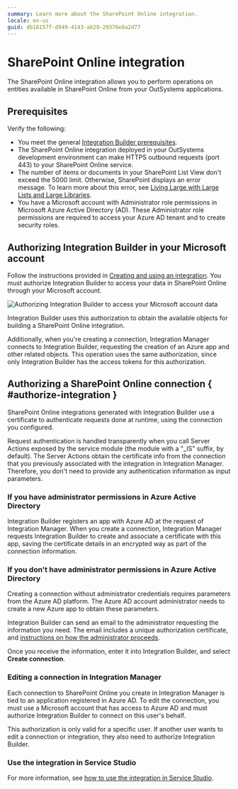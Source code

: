 ```yaml
---
summary: Learn more about the SharePoint Online integration.
locale: en-us
guid: db18157f-d949-4143-ab29-29376e8a2d77
---
```


# SharePoint Online integration

The SharePoint Online integration allows you to perform operations on entities available in SharePoint Online from your OutSystems applications.

## Prerequisites

Verify the following:

* You meet the general [Integration Builder prerequisites](../set-up.md#prerequisites).
* The SharePoint Online integration deployed in your OutSystems development environment can make HTTPS outbound requests (port 443) to your SharePoint Online service.
* The number of items or documents in your SharePoint List View don't exceed the 5000 limit. Otherwise, SharePoint displays an error message. To learn more about this error, see [Living Large with Large Lists and Large Libraries](https://docs.microsoft.com/en-us/microsoft-365/community/large-lists-large-libraries-in-sharepoint#what-is-the-list-view-threshold).
* You have a Microsoft account with Administrator role permissions in Microsoft Azure Active Directory (AD). These Administrator role permissions are required to access your Azure AD tenant and to create security roles.

## Authorizing Integration Builder in your Microsoft account

Follow the instructions provided in [Creating and using an integration](../use.md#create-use). You must authorize Integration Builder to access your data in SharePoint Online through your Microsoft account.

![Authorizing Integration Builder to access your Microsoft account data](images/ms-authorization-1.png)

Integration Builder uses this authorization to obtain the available objects for building a SharePoint Online integration.

Additionally, when you're creating a connection, Integration Manager connects to Integration Builder, requesting the creation of an Azure app and other related objects. This operation uses the same authorization, since only Integration Builder has the access tokens for this authorization.

## Authorizing a SharePoint Online connection { #authorize-integration }

SharePoint Online integrations generated with Integration Builder use a certificate to authenticate requests done at runtime, using the connection you configured.

Request authentication is handled transparently when you call Server Actions exposed by the service module (the module with a "_IS" suffix, by default). The Server Actions obtain the certificate info from the connection that you previously associated with the integration in Integration Manager. Therefore, you don't need to provide any authentication information as input parameters.

### If you have administrator permissions in Azure Active Directory

Integration Builder registers an app with Azure AD at the request of Integration Manager. When you create a connection, Integration Manager requests Integration Builder to create and associate a certificate with this app, saving the certificate details in an encrypted way as part of the connection information.

### If you don't have administrator permissions in Azure Active Directory

Creating a connection without administrator credentials requires parameters from the Azure AD platform. The Azure AD account administrator needs to create a new Azure app to obtain these parameters.

Integration Builder can send an email to the administrator requesting the information you need. The email includes a unique authorization certificate, and [instructions on how the administrator proceeds](how-register-ib-ms-sp-dv-d360.md).

Once you receive the information, enter it into Integration Builder, and select **Create connection**.

### Editing a connection in Integration Manager

Each connection to SharePoint Online you create in Integration Manager is tied to an application registered in Azure AD. To edit the connection, you must use a Microsoft account that has access to Azure AD and must authorize Integration Builder to connect on this user's behalf.

This authorization is only valid for a specific user. If another user wants to edit a connection or integration, they also need to authorize Integration Builder.

### Use the integration in Service Studio

For more information, see [how to use the integration in Service Studio](../use.md#use).
